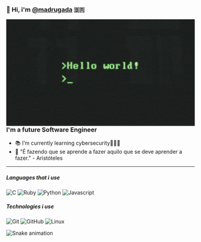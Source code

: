 ### 👋 Hi, i'm [@madrugada](https://github.com/madrugada6) 🇧🇷
<img align="right" src="/f2px36fy.gif"/>

### I'm a future Software Engineer 

- 📚 I’m currently learning cybersecurity🧑🏽‍💻
- 💭 "É fazendo que se aprende a fazer aquilo que se deve aprender a fazer." - Aristóteles
---

##### Languages that i use
![C](https://img.shields.io/badge/C-000000?style=flat&logo=c)
![Ruby](https://img.shields.io/badge/Ruby-000000?style=flat&logo=ruby)
![Python](https://img.shields.io/badge/Python-000000?style=flat&logo=python)
![Javascript](https://img.shields.io/badge/Javascript-000000?style=flat&logo=javascript)

##### Technologies i use
![Git](https://img.shields.io/badge/-Git-222222?style=flat&logo=git&logoColor=F05032)
![GitHub](https://img.shields.io/badge/-GitHub-222222?style=flat&logo=github&logoColor=181717)
![Linux](https://img.shields.io/badge/-Linux-222222?style=flat&logo=linux&logoColor=FCC624)


![Snake animation](https://github.com/madrugada6/madrugada6/blob/output/github-contribution-grid-snake.svg)
 
